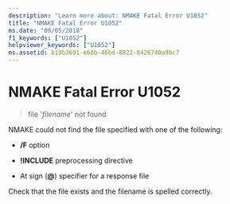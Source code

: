 ```yaml
---
description: "Learn more about: NMAKE Fatal Error U1052"
title: "NMAKE Fatal Error U1052"
ms.date: "09/05/2018"
f1_keywords: ["U1052"]
helpviewer_keywords: ["U1052"]
ms.assetid: b19b3691-e60b-46bd-8822-8426740a9bc7
---
```

# NMAKE Fatal Error U1052

> file '*filename*' not found

NMAKE could not find the file specified with one of the following:

- **/F** option

- **!INCLUDE** preprocessing directive

- At sign (**\@**) specifier for a response file

Check that the file exists and the filename is spelled correctly.
